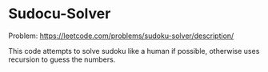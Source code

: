 # Sudocu-Solver
Problem: https://leetcode.com/problems/sudoku-solver/description/

This code attempts to solve sudoku like a human if possible, otherwise uses recursion to guess the numbers.
